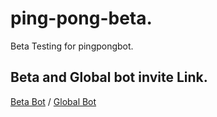 # ping-pong-beta.

Beta Testing for pingpongbot.

## Beta and Global bot invite Link.

[Beta Bot](https://discord.com/api/oauth2/authorize?client_id=699330922121789630&permissions=8&scope=bot) /
[Global Bot](https://discord.com/api/oauth2/authorize?client_id=588780580276011049&permissions=8&scope=bot)